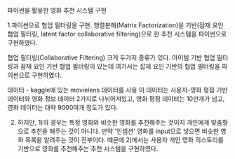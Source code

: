 파이썬을 활용한 영화 추천 시스템 구현

1.파이썬으로 협업 필터링을 구현.
행렬분해(Matrix Factorization)을 기반(잠재 요인 협업 필터링, latent factor collaborative filtering)으로 한 추천 시스템을 파이썬으로 구현하였다.

협업 필터링(Collaborative Filtering)
크게 두가지 종류가 있다. 아이템 기반 협업 필터링과 잠재 요인 기반 협업 필터링이 있는데 여기서는 잡재 요인 기반의 협업 필터링을 파이썬으로 구현하였다.

데이터 - kaggle에 있는 movielens 데이터를 사용
이 데이터는 사용자-영화 평점 기반 데이터와 영화 정보 데이터 2가지로 나뉘어져있고, 영화 평점 데이터는 10만개가 넘고, 영화 데이터는 대략 9000여개 정도가 있다.


2. 하지만, 1)의 경우는 특정 영화와 비슷한 영화를 추천해주는 것이지 개인에게 맞춤형으로 추천을 해주는 것이 아니다. 만약 '인셉션' 영화를 input으로 넣으면 비슷한 영화 목록을 알려주는 것이 전부이다.
때문에 2)에서는 사용자 개인 영화 히스토리를 기반으로 영화를 추천해주는 추천 시스템을 구현하였다.
